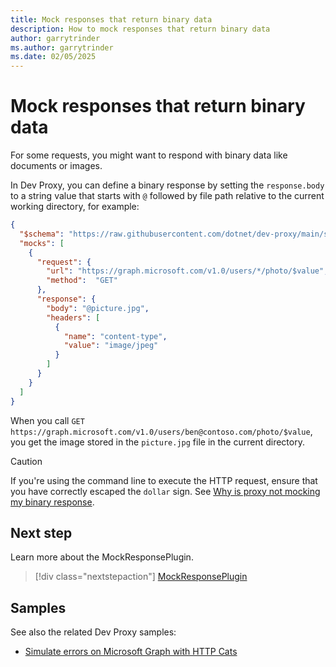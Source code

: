 ```yaml
---
title: Mock responses that return binary data
description: How to mock responses that return binary data
author: garrytrinder
ms.author: garrytrinder
ms.date: 02/05/2025
---
```


# Mock responses that return binary data

For some requests, you might want to respond with binary data like documents or images.

In Dev Proxy, you can define a binary response by setting the `response.body` to a string value that starts with `@` followed by file path relative to the current working directory, for example:

```json
{
  "$schema": "https://raw.githubusercontent.com/dotnet/dev-proxy/main/schemas/v0.29.1/mockresponseplugin.schema.json",
  "mocks": [
    {
      "request": {
        "url": "https://graph.microsoft.com/v1.0/users/*/photo/$value",
        "method":  "GET"
      },
      "response": {
        "body": "@picture.jpg",
        "headers": [
          {
            "name": "content-type",
            "value": "image/jpeg"
          }
        ]
      }
    }
  ]
}
```

When you call `GET https://graph.microsoft.com/v1.0/users/ben@contoso.com/photo/$value`, you get the image stored in the `picture.jpg` file in the current directory.

> [!CAUTION]
> If you're using the command line to execute the HTTP request, ensure that you have correctly escaped the `dollar` sign. See [Why is proxy not mocking my binary response](./Why-is-proxy-not-mocking-my-binary-response.md).

## Next step

Learn more about the MockResponsePlugin.

> [!div class="nextstepaction"]
> [MockResponsePlugin](../technical-reference/mockresponseplugin.md)

## Samples

See also the related Dev Proxy samples:

- [Simulate errors on Microsoft Graph with HTTP Cats](https://adoption.microsoft.com/sample-solution-gallery/sample/pnp-devproxy-http-cats/)
